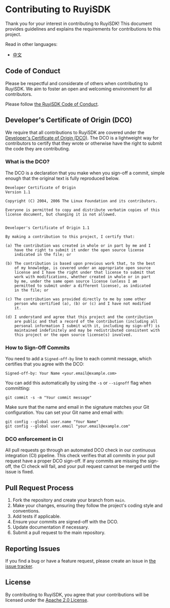 # Contributing to RuyiSDK

Thank you for your interest in contributing to RuyiSDK! This document provides guidelines and explains the requirements for contributions to this project.

Read in other languages:

* [中文](./CONTRIBUTING.zh.md)

## Code of Conduct

Please be respectful and considerate of others when contributing to RuyiSDK. We aim to foster an open and welcoming environment for all contributors.

Please follow [the RuyiSDK Code of Conduct](https://ruyisdk.org/en/code_of_conduct).

## Developer's Certificate of Origin (DCO)

We require that all contributions to RuyiSDK are covered under the [Developer's Certificate of Origin (DCO)](https://developercertificate.org/). The DCO is a lightweight way for contributors to certify that they wrote or otherwise have the right to submit the code they are contributing.

### What is the DCO?

The DCO is a declaration that you make when you sign-off a commit, simple
enough that the original text is fully reproduced below.

```
Developer Certificate of Origin
Version 1.1

Copyright (C) 2004, 2006 The Linux Foundation and its contributors.

Everyone is permitted to copy and distribute verbatim copies of this
license document, but changing it is not allowed.


Developer's Certificate of Origin 1.1

By making a contribution to this project, I certify that:

(a) The contribution was created in whole or in part by me and I
    have the right to submit it under the open source license
    indicated in the file; or

(b) The contribution is based upon previous work that, to the best
    of my knowledge, is covered under an appropriate open source
    license and I have the right under that license to submit that
    work with modifications, whether created in whole or in part
    by me, under the same open source license (unless I am
    permitted to submit under a different license), as indicated
    in the file; or

(c) The contribution was provided directly to me by some other
    person who certified (a), (b) or (c) and I have not modified
    it.

(d) I understand and agree that this project and the contribution
    are public and that a record of the contribution (including all
    personal information I submit with it, including my sign-off) is
    maintained indefinitely and may be redistributed consistent with
    this project or the open source license(s) involved.
```

### How to Sign-Off Commits

You need to add a `Signed-off-by` line to each commit message, which certifies that you agree with the DCO:

```
Signed-off-by: Your Name <your.email@example.com>
```

You can add this automatically by using the `-s` or `--signoff` flag when committing:

```
git commit -s -m "Your commit message"
```

Make sure that the name and email in the signature matches your Git configuration. You can set your Git name and email with:

```
git config --global user.name "Your Name"
git config --global user.email "your.email@example.com"
```

### DCO enforcement in CI

All pull requests go through an automated DCO check in our continuous integration (CI) pipeline. This check verifies that all commits in your pull request have a proper DCO sign-off. If any commits are missing the sign-off, the CI check will fail, and your pull request cannot be merged until the issue is fixed.

## Pull Request Process

1. Fork the repository and create your branch from `main`.
2. Make your changes, ensuring they follow the project's coding style and conventions.
3. Add tests if applicable.
4. Ensure your commits are signed-off with the DCO.
5. Update documentation if necessary.
6. Submit a pull request to the main repository.

## Reporting Issues

If you find a bug or have a feature request, please create an issue in [the issue tracker](https://github.com/ruyisdk/ruyici/issues).

## License

By contributing to RuyiSDK, you agree that your contributions will be licensed under the [Apache 2.0 License](./LICENSE-Apache.txt).

